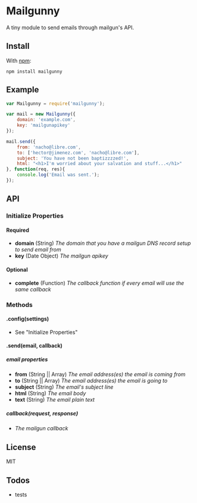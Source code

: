 # Mailgunny

A tiny module to send emails through mailgun's API.

## Install

With [npm](http://npmjs.org):

	npm install mailgunny


## Example

``` js
var Mailgunny = require('mailgunny');

var mail = new Mailgunny({
	domain: 'example.com',
	key: 'mailgunapikey'
});

mail.send({
	from: 'nacho@libre.com',
	to: ['hector@jimenez.com', 'nacho@libre.com'],
	subject: 'You have not been baptizzzzed!',
	html: "<h1>I'm worried about your salvation and stuff...</h1>"
}, function(req, res){
	console.log('Email was sent.');
});
```


## API

### Initialize Properties

#### Required

* **domain** (String) _The domain that you have a mailgun DNS record setup to send email from_
* **key** (Date Object) _The mailgun apikey_

#### Optional

* **complete** (Function) _The callback function if every email will use the same callback_


### Methods

#### .config(settings)

* See "Initialize Properties"

#### .send(email, callback)

##### email properties

* **from** (String || Array) _The email address(es) the email is coming from_
* **to** (String || Array) _The email address(es) the email is going to_
* **subject** (String) _The email's subject line_
* **html** (String) _The email body_
* **text** (String) _The email plain text_

##### callback(request, response)

* _The mailgun callback_


## License

MIT

## Todos

* tests